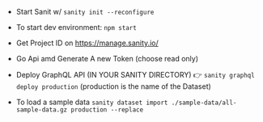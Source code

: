 - Start Sanit w/ `sanity init --reconfigure`
- To start dev environment: `npm start`

- Get Project ID on https://manage.sanity.io/
- Go Api amd Generate A new Token (choose read only)

- Deploy GraphQL API (IN YOUR SANITY DIRECTORY) 👉 `sanity graphql deploy production` (production is the name of the Dataset)

- To load a sample data `sanity dataset import ./sample-data/all-sample-data.gz production --replace`